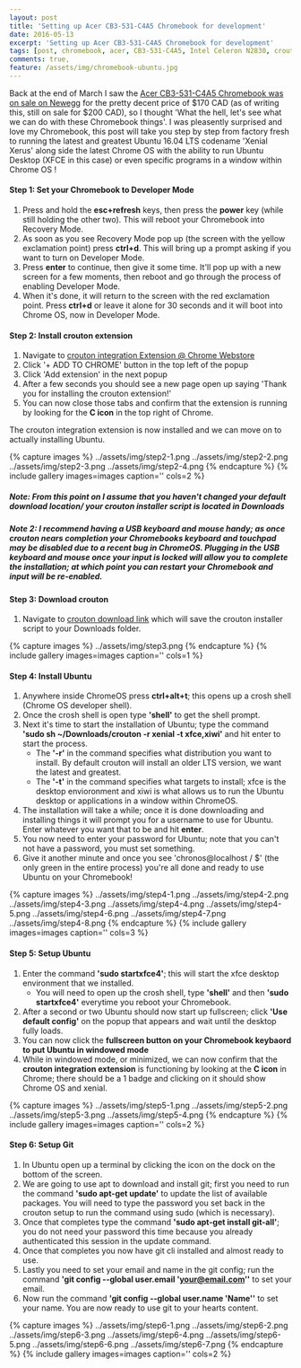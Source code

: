 ```yaml
---
layout: post
title: 'Setting up Acer CB3-531-C4A5 Chromebook for development'
date: 2016-05-13
excerpt: 'Setting up Acer CB3-531-C4A5 Chromebook for development'
tags: [post, chromebook, acer, CB3-531-C4A5, Intel Celeron N2830, crouton, linux, ubuntu, xenial, development, tutorial, sublime text, github, terminal, shell, crosh, developer mode]
comments: true,
feature: /assets/img/chromebook-ubuntu.jpg
---
```


Back at the end of March I saw the [Acer CB3-531-C4A5 Chromebook was on sale on Newegg](http://www.newegg.ca/Product/Product.aspx?Item=N82E16834315227) for the pretty decent price of $170 CAD (as of writing this, still on sale for $200 CAD), so I thought 'What the hell, let's see what we can do with these Chromebook things'. I was pleasently surprised and love my Chromebook, this post will take you step by step from factory fresh to running the latest and greatest Ubuntu 16.04 LTS codename 'Xenial Xerus' along side the latest Chrome OS with the ability to run Ubuntu Desktop (XFCE in this case) or even specific programs in a window within Chrome OS !
 
#### Step 1: Set your Chromebook to Developer Mode

1. Press and hold the **esc+refresh** keys, then press the **power** key (while still holding the other two). This will reboot your Chromebook into Recovery Mode.
2. As soon as you see Recovery Mode pop up (the screen with the yellow exclamation point) press **ctrl+d**. This will bring up a prompt asking if you want to turn on Developer Mode.
3. Press **enter** to continue, then give it some time. It'll pop up with a new screen for a few moments, then reboot and go through the process of enabling Developer Mode.
4. When it's done, it will return to the screen with the red exclamation point. Press **ctrl+d** or leave it alone for 30 seconds and it will boot into Chrome OS, now in Developer Mode.

#### Step 2: Install crouton extension ####

1. Navigate to [crouton integration Extension @ Chrome Webstore](https://goo.gl/OVQOEt)
2. Click '+ ADD TO CHROME' button in the top left of the popup
3. Click 'Add extension' in the next popup
4. After a few seconds you should see a new page open up saying 'Thank you for installing the crouton extension!'
5. You can now close those tabs and confirm that the extension is running by looking for the **C icon** in the top right of Chrome. 

The crouton integration extension is now installed and we can move on to actually installing Ubuntu.

{% capture images %}
	../assets/img/step2-1.png
	../assets/img/step2-2.png
	../assets/img/step2-3.png
	../assets/img/step2-4.png
{% endcapture %}
{% include gallery images=images caption='' cols=2 %}

##### Note: From this point on I assume that you haven't changed your default download location/ your crouton installer script is located in Downloads #####

##### Note 2: I recommend having a USB keyboard and mouse handy; as once crouton nears completion your Chromebooks keyboard and touchpad may be disabled due to a recent bug in ChromeOS. Plugging in the USB keyboard and mouse once your input is locked will allow you to complete the installation; at which point you can restart your Chromebook and input will be re-enabled. #####

#### Step 3: Download crouton ####

1. Navigate to [crouton download link](https://goo.gl/fd3zc) which will save the crouton installer script to your Downloads folder.

{% capture images %}
	../assets/img/step3.png
{% endcapture %}
{% include gallery images=images caption='' cols=1 %}

#### Step 4: Install Ubuntu #####

1. Anywhere inside ChromeOS press **ctrl+alt+t**; this opens up a crosh shell (Chrome OS developer shell).
2. Once the crosh shell is open type **'shell'** to get the shell prompt.
3. Next it's time to start the installation of Ubuntu; type the command **'sudo sh ~/Downloads/crouton -r xenial -t xfce,xiwi'** and hit enter to start the process.
	* The **'-r'** in the command specifies what distribution you want to install. By default crouton will install an older LTS version, we want the latest and greatest.
	* The **'-t'** in the command specifies what targets to install; xfce is the desktop envioronment and xiwi is what allows us to run the Ubuntu desktop or applications in a window within ChromeOS.
4. The installation will take a while; once it is done downloading and installing things it will prompt you for a username to use for Ubuntu. Enter whatever you want that to be and hit **enter**.
5. You now need to enter your password for Ubuntu; note that you can't not have a password, you must set something.
6. Give it another minute and once you see 'chronos@localhost / $' (the only green in the entire process) you're all done and ready to use Ubuntu on your Chromebook!

{% capture images %}
	../assets/img/step4-1.png
	../assets/img/step4-2.png
	../assets/img/step4-3.png
	../assets/img/step4-4.png
	../assets/img/step4-5.png
	../assets/img/step4-6.png
	../assets/img/step4-7.png
	../assets/img/step4-8.png
{% endcapture %}
{% include gallery images=images caption='' cols=3 %}

#### Step 5: Setup Ubuntu ####
1. Enter the command **'sudo startxfce4'**; this will start the xfce desktop environment that we installed.
	* You will need to open up the crosh shell, type **'shell'** and then **'sudo startxfce4'** everytime you reboot your Chromebook.
2. After a second or two Ubuntu should now start up fullscreen; click **'Use default config'** on the popup that appears and wait until the desktop fully loads.
3. You can now click the **fullscreen button on your Chromebook keybaord to put Ubuntu in windowed mode**
4. While in windowed mode, or minimized, we can now confirm that the **crouton integration extension** is functioning by looking at the **C icon** in Chrome; there should be a 1 badge and clicking on it should show Chrome OS and xenial.

{% capture images %}
	../assets/img/step5-1.png
	../assets/img/step5-2.png
	../assets/img/step5-3.png
	../assets/img/step5-4.png
{% endcapture %}
{% include gallery images=images caption='' cols=2 %}

#### Step 6: Setup Git ####
1. In Ubuntu open up a terminal by clicking the icon on the dock on the bottom of the screen.
2. We are going to use apt to download and install git; first you need to run the command **'sudo apt-get update'** to update the list of available packages. You will need to type the password you set back in the crouton setup to run the command using sudo (which is necessary).
3. Once that completes type the command **'sudo apt-get install git-all'**; you do not need your password this time because you already authenticated this session in the update command.
4. Once that completes you now have git cli installed and almost ready to use.
5. Lastly you need to set your email and name in the git config; run the command **'git config --global user.email 'your@email.com''** to set your email.
6. Now run the command **'git config --global user.name 'Name''** to set your name. You are now ready to use git to your hearts content.

{% capture images %}
	../assets/img/step6-1.png
	../assets/img/step6-2.png
	../assets/img/step6-3.png
	../assets/img/step6-4.png
	../assets/img/step6-5.png
	../assets/img/step6-6.png
	../assets/img/step6-7.png
{% endcapture %}
{% include gallery images=images caption='' cols=2 %}

